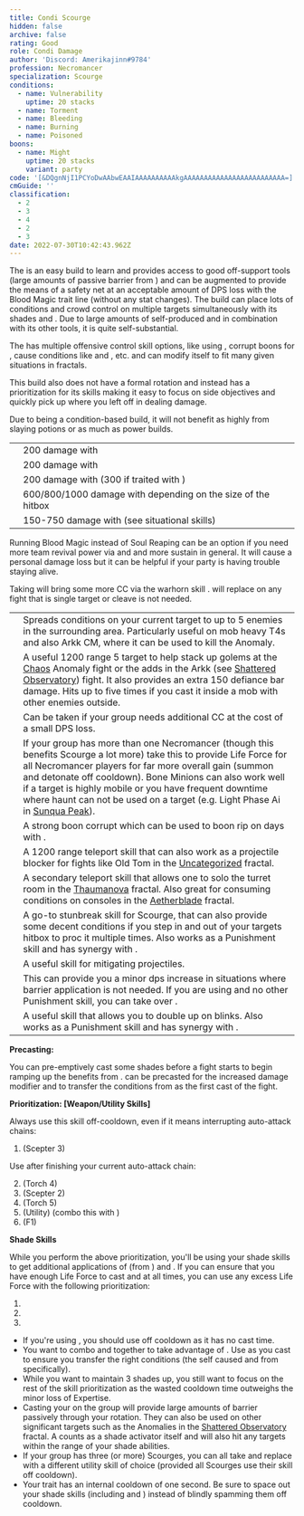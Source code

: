 ```yaml
---
title: Condi Scourge
hidden: false
archive: false
rating: Good
role: Condi Damage
author: 'Discord: Amerikajinn#9784'
profession: Necromancer
specialization: Scourge
conditions:
  - name: Vulnerability
    uptime: 20 stacks
  - name: Torment
  - name: Bleeding
  - name: Burning
  - name: Poisoned
boons:
  - name: Might
    uptime: 20 stacks
    variant: party
code: '[&DQgnNjI1PCYoDwAAbwEAAIAAAAAAAAAAkgAAAAAAAAAAAAAAAAAAAAAAAAA=]'
cmGuide: ''
classification:
  - 2
  - 3
  - 4
  - 2
  - 3
date: 2022-07-30T10:42:43.962Z
---
```


The <Specialization name="Scourge" text="Condi Scourge"/> is an easy build to learn and provides access to good off-support tools (large amounts of passive barrier from <Trait id="2059"/>) and can be augmented to provide the means of a safety net at an acceptable amount of DPS loss with the Blood Magic trait line (without any stat changes). The build can place lots of conditions and crowd control on multiple targets simultaneously with its shades and <Skill name="Epidemic"/>. Due to large amounts of self-produced <Condition name="Vulnerability"/> and <Boon name="Might"/> in combination with its other tools, it is quite self-substantial.

The <Specialization name="Scourge" text="Condi Scourge" /> has multiple offensive control
skill options, like using <Control name="Pull" />, corrupt boons for <Instability name="No Pain, No Gain" />
, cause conditions like <Condition name="Blinded" /> and <Condition name="Immobile" />
, etc. <Specialization name="Scourge" text="Condi Scourge" /> and can modify
itself to fit many given situations in fractals.

This build also does not have a formal rotation and instead has a prioritization for its skills making it easy to focus on side objectives and quickly pick up where you left off in dealing damage.

Due to being a condition-based build, it will not benefit as highly from slaying potions or <Item name="Impact" type="Sigil"/> as much as power builds.

<Divider text="Equipment"/>

<Divider text="Build"/>

<Grid>
<GridItem sm="7">
<Traits traits1="Curses" traits1Selected="Plague Sending, Master of Corruption, Lingering Curse" traits2="Soul Reaping" traits2Selected="Unyielding Blast, Soul Barbs, Dhuumfire" traits3="Scourge" traits3Selected="Fell Beacon , Desert Empowerment, Demonic Lore"/>
<Card title="Defiance Bar Damage">

|                                                                        |                                                                                            |
| ---------------------------------------------------------------------- | ------------------------------------------------------------------------------------------ |
| <Skill name="Oppressive Collapse" size="big" disableText/>             | 200 damage with <Control name="Knockdown"/>                                                |
| <Skill name="Garish Pillar" size="big" disableText/>                   | 200 damage with <Condition name="Fear"/>                                                   |
| <Skill name="Wail of Doom" size="big" disableText/>                    | 200 damage with <Control name="Daze"/> (300 if traited with <Trait name="Banshees Wail"/>) |
| <Skill name="Charge" profession="necromancer" size="big" disableText/> | 600/800/1000 damage with <Control name="Knockdown"/> depending on the size of the hitbox   |
| <Skill name="Spectral Grasp" size="big" disableText/>                  | 150-750 damage with <Control name="Pull" /> (see situational skills)                       |

</Card>
<Card title="Blood Magic">

Running Blood Magic instead of Soul Reaping can be an option if you need more team revival power via <Trait name="Ritual of Life"/> and <Trait name="Transfusion"/> and more sustain in general. It will cause a personal damage loss but it can be helpful if your party is having trouble staying alive.

<Traits unembossed traits1="Blood Magic" traits1SelectedIds="780, 1844, 778"/>
<Warning>
Taking <Trait name="Banshees Wail"/> will bring some more CC via the warhorn skill <Skill name="Wail of Doom"/>.
</Warning>
</Card>
</GridItem>

<GridItem sm="5">
<Card title="Situational Skills">

<Warning>
  <Skill name="Spectral Grasp" /> will replace <Skill name="Epidemic" /> on
  any fight that is single target or cleave is not needed.
</Warning>

|                                                               |                                                                                                                                                                                                                                                                                                                                                                                                                   |
| ------------------------------------------------------------- | ----------------------------------------------------------------------------------------------------------------------------------------------------------------------------------------------------------------------------------------------------------------------------------------------------------------------------------------------------------------------------------------------------------------- |
| <Skill name="Epidemic" size="big" disableText/>               | Spreads conditions on your current target to up to 5 enemies in the surrounding area. Particularly useful on mob heavy T4s and also Arkk CM, where it can be used to kill the Anomaly.                                                                                                                                                                                                                            |
| <Skill name="Spectral Grasp" size="big" disableText/>         | A useful 1200 range 5 target <Control name="Pull"/> to help stack up golems at the [Chaos](/fractals/chaos) Anomaly fight or the adds in the Arkk (see [Shattered Observatory](/fractals/shattered-observatory)) fight. It also provides an extra 150 defiance bar damage. Hits up to five times if you cast it inside a mob with other enemies outside.                                                          |
| <Skill name="Summon Flesh Golem" size="big" disableText/>     | Can be taken if your group needs additional CC at the cost of a small DPS loss.                                                                                                                                                                                                                                                                                                                                   |
| <Skill name="Summon Bone Minions" size="big" disableText/>    | If your group has more than one Necromancer (though this benefits Scourge a lot more) take this to provide Life Force for all Necromancer players for far more overall gain (summon and detonate off cooldown). Bone Minions can also work well if a target is highly mobile or you have frequent downtime where haunt can not be used on a target (e.g. Light Phase Ai in [Sunqua Peak](/fractals/sunqua-peak)). |
| <Skill name="Corrupt Boon" size="big" disableText/>           | A strong boon corrupt which can be used to boon rip on days with <Instability name="No Pain, No Gain"/>.                                                                                                                                                                                                                                                                                                          |
| <Skill name="Summon Flesh Wurm" size="big" disableText/>      | A 1200 range teleport skill that can also work as a projectile blocker for fights like Old Tom in the [Uncategorized](/fractals/uncategorized) fractal.                                                                                                                                                                                                                                                           |
| <Skill name="Spectral Walk " size="big" disableText/>         | A secondary teleport skill that allows one to solo the turret room in the [Thaumanova](/fractals/thaumanova-reactor) fractal. Also great for consuming conditions on consoles in the [Aetherblade](/fractals/aetherblade) fractal.                                                                                                                                                                                |
| <Skill name="Trail of Anguish" size="big" disableText/>       | A go-to stunbreak skill for Scourge, that can also provide some decent conditions if you step in and out of your targets hitbox to proc it multiple times. Also works as a Punishment skill and has synergy with <Trait name="Sadistic Searing"/>.                                                                                                                                                                |
| <Skill name="Corrosive Poison Cloud" size="big" disableText/> | A useful skill for mitigating projectiles.                                                                                                                                                                                                                                                                                                                                                                        |
| <Skill name="Signet of Vampirism" size="big" disableText/>    | This can provide you a minor dps increase in situations where barrier application is not needed. If you are using <Skill name="Signet of Vampirism"/> and no other Punishment skill, you can take <Trait name="Desert Empowerment"/> over <Trait name="Sadistic Searing"/>.                                                                                                                                       |
| <Skill name="Sand Swell" size="big" disableText/>             | A useful skill that allows you to double up on blinks. Also works as a Punishment skill and has synergy with <Trait name="Sadistic Searing"/>.                                                                                                                                                                                                                                                                    |

</Card>
</GridItem>
</Grid>

<Divider text="Skill Usage"/>

<Grid>
<GridItem sm="7">
<Card title="Skill Prioritization">

**Precasting:**

You can pre-emptively cast some shades before a fight starts to begin ramping up the benefits from <Trait name="Sand Sage"/>. <Skill name="Desert Shroud"/> can be precasted for the increased damage modifier and to transfer the conditions from <Skill name="Blood is Power"/> as the first cast of the fight.

**Prioritization: [Weapon/Utility Skills]**

Always use this skill off-cooldown, even if it means interrupting auto-attack chains:

1. <Skill name="Feast of Corruption" /> (Scepter 3)

Use after finishing your current auto-attack chain:

2. <Skill name="Harrowing Wave"/> (Torch 4)
3. <Skill name="Grasping Dead"/> (Scepter 2)
4. <Skill name="Oppressive Collapse"/> (Torch 5)
5. <Skill name="Blood is Power"/> (Utility) (combo this with <Skill name="Desert Shroud"/>)
6. <Skill name="Manifest Sand Shade"/> (F1)

**Shade Skills**

While you perform the above prioritization, you'll be using your shade skills to get additional applications of <Condition name="Burning"/> (from <Trait name="Dhuumfire"/>) and <Condition name="Torment"/>. If you can ensure that you have enough Life Force to cast <Skill name="Nefarious Favor"/> and <Skill name="Desert Shroud"/> at all times, you can use any excess Life Force with the following prioritization:

1. <Skill name="Nefarious Favor" />
2. <Skill name="Sand Cascade" />
3. <Skill name="Garish Pillar" />

</Card>

</GridItem>

<GridItem sm="5">
<Card title="Notes:">

- If you're using <Skill name="Summon Shadow Fiend"/>, you should use <Skill name="Haunt"/> off cooldown as it has no cast time.
- You want to combo <Skill name="Blood is Power"/> and <Skill name="Desert Shroud"/> together to take advantage of <Trait name="Plague Sending"/>. Use <Skill name="Desert Shroud"/> as you cast <Skill name="Blood is Power"/> to ensure you transfer the right conditions (the self caused <Condition name="Bleeding"/> and <Condition name="Torment"/> from <Skill name="Blood is Power"/> specifically).
- While you want to maintain 3 shades up, you still want to focus on the rest of the skill prioritization as the wasted cooldown time outweighs the minor loss of Expertise.
- Casting your <Skill name="Manifest Sand Shade"/> on the group will provide large amounts of barrier passively through your rotation. They can also be used on other significant targets such as the Anomalies in the [Shattered Observatory](/fractals/shattered-observatory) fractal. A <Specialization name="Scourge"/> counts as a shade activator itself and will also hit any targets within the range of your shade abilities.
- If your group has three (or more) Scourges, you can all take <Skill name="Summon Bone Minions"/> and replace <Skill name="Signet of Undeath"/> with a different utility skill of choice (provided all Scourges use their <Skill name="Putrid Explosion"/> skill off cooldown).
- Your <Trait name="Dhuumfire"/> trait has an internal cooldown of one second. Be sure to space out your shade skills (including <Skill name="Manifest Sand Shade"/> and <Skill name="Desert Shroud"/>) instead of blindly spamming them off cooldown.

</Card>
</GridItem>

</Grid>
